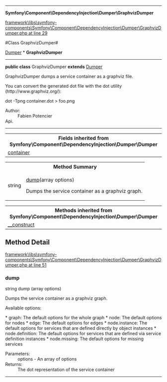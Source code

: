 

- - -

**Symfony\Component\DependencyInjection\Dumper\GraphvizDumper**


<a href="https://github.com/JeyDotC/Hirudo/blob/master/framework/libs/symfony-components/Symfony/Component/DependencyInjection/Dumper/GraphvizDumper.php#L29" target='_blank'>framework\libs\symfony-components\Symfony\Component\DependencyInjection\Dumper\GraphvizDumper.php at line 29</a>

#Class GraphvizDumper#

<a href="https://github.com/JeyDotC/Hirudo-docs/blob/master/symfony/component/dependencyinjection/dumper/Dumper.md">Dumper</a>
    * **GraphvizDumper**




- - -

<p><strong>public  class</strong> <span>GraphvizDumper</span>
<strong>extends</strong> <a href="https://github.com/JeyDotC/Hirudo-docs/blob/master/symfony/component/dependencyinjection/dumper/Dumper.md">Dumper</a>

</p>

<div class="comment" id="overview_description"><p>GraphvizDumper dumps a service container as a graphviz file.</p><p>You can convert the generated dot file with the dot utility (http://www.graphviz.org/):</p><p>dot -Tpng container.dot > foo.png</p></div>

<dl>
<dt>Author:</dt>
<dd>Fabien Potencier <fabien@symfony.com></dd>
<dt>Api.</dt>
</dl>


- - -

<table class="inherit">
<tr><th colspan="2">Fields inherited from Symfony\Component\DependencyInjection\Dumper\Dumper</th></tr>
<tr><td><a href="https://github.com/JeyDotC/Hirudo-docs/blob/master/symfony/component/dependencyinjection/dumper/Dumper.md#container">container</a></td></tr></table>

<table id="summary_method">
<tr><th colspan="2">Method Summary</th></tr>
<tr>
<td><span class='k'></span> <span class='nx'>string</span></td>
<td class="description"><p class="name"><a href="#dump">dump</a>(array options)</p><p class="description">Dumps the service container as a graphviz graph.
</p></td>
</tr>
</table>

<table class="inherit">
<tr><th colspan="2">Methods inherited from Symfony\Component\DependencyInjection\Dumper\Dumper</th></tr>
<tr><td><a href="https://github.com/JeyDotC/Hirudo-docs/blob/master/symfony/component/dependencyinjection/dumper/Dumper.md#__construct">__construct</a></td></tr></table>

<h2 id="detail_method">Method Detail</h2>

<a href="https://github.com/JeyDotC/Hirudo/blob/master/framework/libs/symfony-components/Symfony/Component/DependencyInjection/Dumper/GraphvizDumper.php#L51" target='_blank'>framework\libs\symfony-components\Symfony\Component\DependencyInjection\Dumper\GraphvizDumper.php at line 51</a>

<h3 id="dump()">dump</h3>
<span class='k'></span> <span class='nx'>string</span> <span class='nf'>dump</span> (array options)

<div class="details">
<p>Dumps the service container as a graphviz graph.</p><p>Available options:</p><p>* graph: The default options for the whole graph
* node: The default options for nodes
* edge: The default options for edges
* node.instance: The default options for services that are defined directly by object instances
* node.definition: The default options for services that are defined via service definition instances
* node.missing: The default options for missing services</p><dl>
<dt>Parameters:</dt>
<dd>options - An array of options</dd>
<dt>Returns:</dt>
<dd>The dot representation of the service container</dd>
</dl>

</div>

- - -

